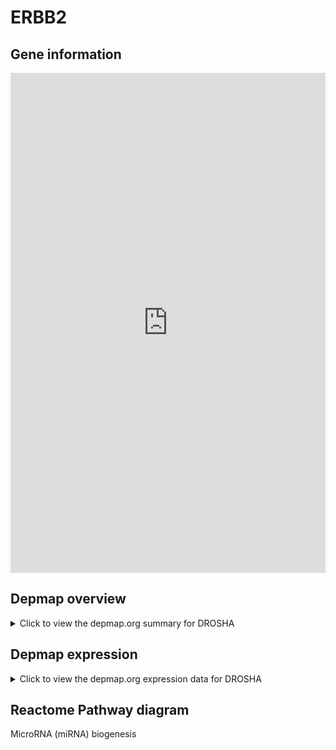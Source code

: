 <h1>ERBB2</h1>

<h2>Gene information</h2>
<iframe src="https://depmap.org/portal/gene/DROSHA?tab=about" style="border:none;width:100%;height:800px"></iframe>

<h2>Depmap overview</h2>
<details>
  <summary>Click to view the depmap.org summary for DROSHA</summary>
  <iframe src="https://depmap.org/portal/gene/DROSHA?tab=overview" style="border:none;width:100%;height:800px"></iframe>
</details>

<h2>Depmap expression</h2>
<details>
  <summary>Click to view the depmap.org expression data for DROSHA</summary>
  <iframe src="https://depmap.org/portal/gene/DROSHA?tab=characterization" style="border:none;width:100%;height:800px"></iframe>
</details>



<h2>Reactome Pathway diagram</h2>
MicroRNA (miRNA) biogenesis
<div id="diagramHolder"></div>

<script>
    //Creating the Reactome Diagram widget
    //Take into account a proxy needs to be set up in your server side pointing to www.reactome.org
    function onReactomeDiagramReady(){  //This function is automatically called when the widget code is ready to be used
        var diagram = Reactome.Diagram.create({
            "placeHolder" : "diagramHolder",
            "width" : 900,
            "height" : 500
        });

        //Initialising it to the "Hemostasis" pathway
        diagram.loadDiagram("R-HSA-203927");

        //Adding different listeners

        diagram.onDiagramLoaded(function (loaded) {
            console.info("Loaded ", loaded);
            diagram.flagItems("BAD");
	    diagram.flagItems("Q92934");
            if (loaded == "R-HSA-203927") diagram.selectItem("R-HSA-203927");
        });

     }
</script>



